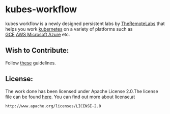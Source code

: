 # kubes-workflow

kubes workflow is a newly designed persistent labs by [TheRemoteLabs](http://theremotelab.io) that helps you work
[kubernetes](https://kubernetes.io) on a variety of platforms such as [GCE](https://cloud.google.com/compute/),[AWS](https://aws.amazon.com),[Microsoft Azure](https://azure.microsoft.com/en-in/) etc.

## Wish to Contribute:

Follow [these](https://guides.github.com/activities/contributing-to-open-source/) guidelines.

## License:

The work done has been licensed under Apache License 2.0.The license file can be found
  [here](https://github.com/TheRemoteLab/kubes-workflow/blob/master/LICENSE).
  You can find out more about license,at
  
    http://www.apache.org/licenses/LICENSE-2.0
